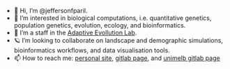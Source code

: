 - 👋 Hi, I’m @jeffersonfparil.
- 👀 I’m interested in biological computations, i.e. quantitative genetics, population genetics, evolution, ecology, and bioinformatics.
- 🌱 I’m a staff in the [Adaptive Evollution Lab](https://adaptive-evolution.biosciences.unimelb.edu.au/).
- 🪐 I’m looking to collaborate on landscape and demographic simulations, bioinformatics workflows, and data visualisation tools.
- 📫 How to reach me: [personal site](https://bit.ly/geneplant), [gitlab page](https://gitlab.com/jeffersonfparil), and [unimelb gitlab page](https://gitlab.unimelb.edu.au/users/parilj)

<!---
jeffersonfparil/jeffersonfparil is a ✨ special ✨ repository because its `README.md` (this file) appears on your GitHub profile.
You can click the Preview link to take a look at your changes.
--->

